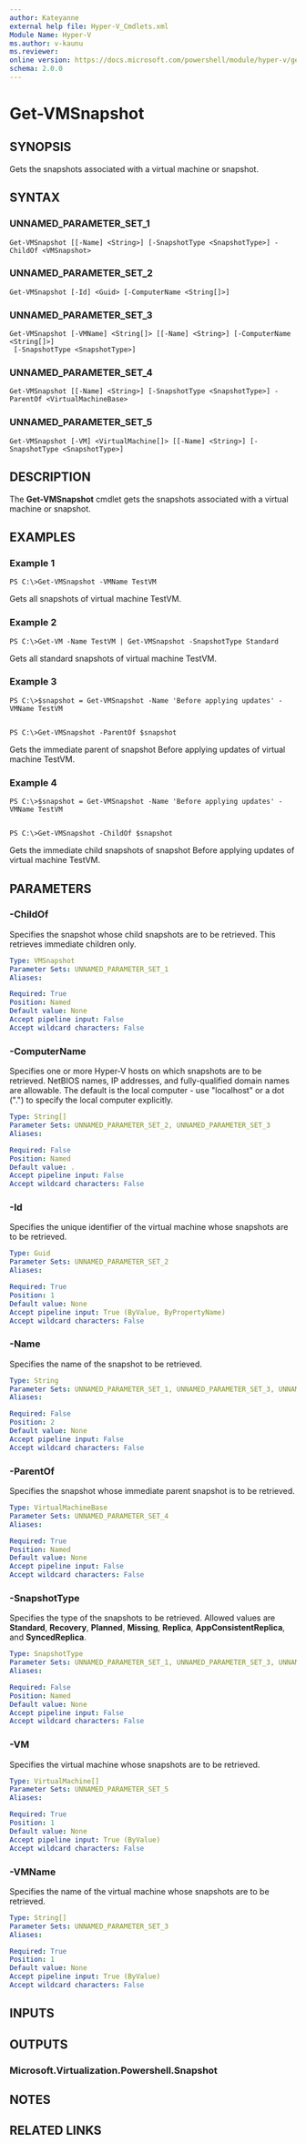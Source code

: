 ```yaml
---
author: Kateyanne
external help file: Hyper-V_Cmdlets.xml
Module Name: Hyper-V
ms.author: v-kaunu
ms.reviewer: 
online version: https://docs.microsoft.com/powershell/module/hyper-v/get-vmsnapshot?view=windowsserver2012-ps&wt.mc_id=ps-gethelp
schema: 2.0.0
---
```


# Get-VMSnapshot

## SYNOPSIS
Gets the snapshots associated with a virtual machine or snapshot.

## SYNTAX

### UNNAMED_PARAMETER_SET_1
```
Get-VMSnapshot [[-Name] <String>] [-SnapshotType <SnapshotType>] -ChildOf <VMSnapshot>
```

### UNNAMED_PARAMETER_SET_2
```
Get-VMSnapshot [-Id] <Guid> [-ComputerName <String[]>]
```

### UNNAMED_PARAMETER_SET_3
```
Get-VMSnapshot [-VMName] <String[]> [[-Name] <String>] [-ComputerName <String[]>]
 [-SnapshotType <SnapshotType>]
```

### UNNAMED_PARAMETER_SET_4
```
Get-VMSnapshot [[-Name] <String>] [-SnapshotType <SnapshotType>] -ParentOf <VirtualMachineBase>
```

### UNNAMED_PARAMETER_SET_5
```
Get-VMSnapshot [-VM] <VirtualMachine[]> [[-Name] <String>] [-SnapshotType <SnapshotType>]
```

## DESCRIPTION
The **Get-VMSnapshot** cmdlet gets the snapshots associated with a virtual machine or snapshot.

## EXAMPLES

### Example 1
```
PS C:\>Get-VMSnapshot -VMName TestVM
```

Gets all snapshots of virtual machine TestVM.

### Example 2
```
PS C:\>Get-VM -Name TestVM | Get-VMSnapshot -SnapshotType Standard
```

Gets all standard snapshots of virtual machine TestVM.

### Example 3
```
PS C:\>$snapshot = Get-VMSnapshot -Name 'Before applying updates' -VMName TestVM


PS C:\>Get-VMSnapshot -ParentOf $snapshot
```

Gets the immediate parent of snapshot Before applying updates of virtual machine TestVM.

### Example 4
```
PS C:\>$snapshot = Get-VMSnapshot -Name 'Before applying updates' -VMName TestVM


PS C:\>Get-VMSnapshot -ChildOf $snapshot
```

Gets the immediate child snapshots of snapshot Before applying updates of virtual machine TestVM.

## PARAMETERS

### -ChildOf
Specifies the snapshot whose child snapshots are to be retrieved.
This retrieves immediate children only.

```yaml
Type: VMSnapshot
Parameter Sets: UNNAMED_PARAMETER_SET_1
Aliases: 

Required: True
Position: Named
Default value: None
Accept pipeline input: False
Accept wildcard characters: False
```

### -ComputerName
Specifies one or more Hyper-V hosts on which snapshots are to be retrieved.
NetBIOS names, IP addresses, and fully-qualified domain names are allowable.
The default is the local computer - use "localhost" or a dot (".") to specify the local computer explicitly.

```yaml
Type: String[]
Parameter Sets: UNNAMED_PARAMETER_SET_2, UNNAMED_PARAMETER_SET_3
Aliases: 

Required: False
Position: Named
Default value: .
Accept pipeline input: False
Accept wildcard characters: False
```

### -Id
Specifies the unique identifier of the virtual machine whose snapshots are to be retrieved.

```yaml
Type: Guid
Parameter Sets: UNNAMED_PARAMETER_SET_2
Aliases: 

Required: True
Position: 1
Default value: None
Accept pipeline input: True (ByValue, ByPropertyName)
Accept wildcard characters: False
```

### -Name
Specifies the name of the snapshot to be retrieved.

```yaml
Type: String
Parameter Sets: UNNAMED_PARAMETER_SET_1, UNNAMED_PARAMETER_SET_3, UNNAMED_PARAMETER_SET_4, UNNAMED_PARAMETER_SET_5
Aliases: 

Required: False
Position: 2
Default value: None
Accept pipeline input: False
Accept wildcard characters: False
```

### -ParentOf
Specifies the snapshot whose immediate parent snapshot is to be retrieved.

```yaml
Type: VirtualMachineBase
Parameter Sets: UNNAMED_PARAMETER_SET_4
Aliases: 

Required: True
Position: Named
Default value: None
Accept pipeline input: False
Accept wildcard characters: False
```

### -SnapshotType
Specifies the type of the snapshots to be retrieved.
Allowed values are **Standard**, **Recovery**, **Planned**, **Missing**, **Replica**, **AppConsistentReplica**, and **SyncedReplica**.

```yaml
Type: SnapshotType
Parameter Sets: UNNAMED_PARAMETER_SET_1, UNNAMED_PARAMETER_SET_3, UNNAMED_PARAMETER_SET_4, UNNAMED_PARAMETER_SET_5
Aliases: 

Required: False
Position: Named
Default value: None
Accept pipeline input: False
Accept wildcard characters: False
```

### -VM
Specifies the virtual machine whose snapshots are to be retrieved.

```yaml
Type: VirtualMachine[]
Parameter Sets: UNNAMED_PARAMETER_SET_5
Aliases: 

Required: True
Position: 1
Default value: None
Accept pipeline input: True (ByValue)
Accept wildcard characters: False
```

### -VMName
Specifies the name of the virtual machine whose snapshots are to be retrieved.

```yaml
Type: String[]
Parameter Sets: UNNAMED_PARAMETER_SET_3
Aliases: 

Required: True
Position: 1
Default value: None
Accept pipeline input: True (ByValue)
Accept wildcard characters: False
```

## INPUTS

## OUTPUTS

### Microsoft.Virtualization.Powershell.Snapshot

## NOTES

## RELATED LINKS



